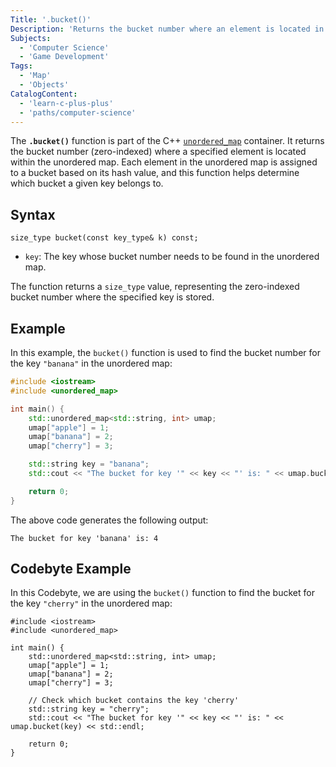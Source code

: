 ```yaml
---
Title: '.bucket()'
Description: 'Returns the bucket number where an element is located in a C++ unordered map.'
Subjects:
  - 'Computer Science'
  - 'Game Development'
Tags:
  - 'Map'
  - 'Objects'
CatalogContent:
  - 'learn-c-plus-plus'
  - 'paths/computer-science'
---
```


The **`.bucket()`** function is part of the C++ [`unordered_map`](https://www.codecademy.com/resources/docs/cpp/unordered-map) container. It returns the bucket number (zero-indexed) where a specified element is located within the unordered map. Each element in the unordered map is assigned to a bucket based on its hash value, and this function helps determine which bucket a given key belongs to.

## Syntax

```pseudo
size_type bucket(const key_type& k) const;
```

- `key`: The key whose bucket number needs to be found in the unordered map.

The function returns a `size_type` value, representing the zero-indexed bucket number where the specified key is stored.

## Example

In this example, the `bucket()` function is used to find the bucket number for the key `"banana"` in the unordered map:

```cpp
#include <iostream>
#include <unordered_map>

int main() {
    std::unordered_map<std::string, int> umap;
    umap["apple"] = 1;
    umap["banana"] = 2;
    umap["cherry"] = 3;

    std::string key = "banana";
    std::cout << "The bucket for key '" << key << "' is: " << umap.bucket(key) << std::endl;

    return 0;
}
```

The above code generates the following output:

```shell
The bucket for key 'banana' is: 4
```

## Codebyte Example

In this Codebyte, we are using the `bucket()` function to find the bucket for the key `"cherry"` in the unordered map:

```codebyte/cpp
#include <iostream>
#include <unordered_map>

int main() {
    std::unordered_map<std::string, int> umap;
    umap["apple"] = 1;
    umap["banana"] = 2;
    umap["cherry"] = 3;

    // Check which bucket contains the key 'cherry'
    std::string key = "cherry";
    std::cout << "The bucket for key '" << key << "' is: " << umap.bucket(key) << std::endl;

    return 0;
}
```
